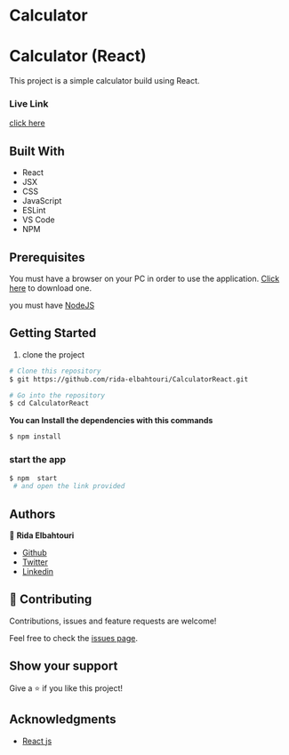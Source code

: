 # Calculator

# Calculator (React)

This project is a simple calculator build using React.

### Live Link

[click here](https://calculatorrida.herokuapp.com/)

## Built With

- React
- JSX
- CSS
- JavaScript
- ESLint
- VS Code
- NPM

## Prerequisites

You must have a browser on your PC in order to use the application. [Click here](https://www.mozilla.org/en-US/firefox/new/) to download one.

you must have [NodeJS](https://nodejs.org/en/)

## Getting Started

1. clone the project

```bash
# Clone this repository
$ git https://github.com/rida-elbahtouri/CalculatorReact.git

# Go into the repository
$ cd CalculatorReact


```

**You can Install the dependencies with this commands**

```bash
$ npm install

```

### start the app

```bash
$ npm  start
 # and open the link provided
```

## Authors

👤 **Rida Elbahtouri**

- [Github](https://github.com/rida-elbahtouri)
- [Twitter](https://twitter.com/RElbahtouri)
- [Linkedin](https://www.linkedin.com/in/rida-elbahtouri/)

## 🤝 Contributing

Contributions, issues and feature requests are welcome!

Feel free to check the <a href="https://github.com/rida-elbahtouri/CalculatorReact/issues" target="_blank">issues page</a>.

## Show your support

Give a ⭐️ if you like this project!

## Acknowledgments

- <a href="https://reactjs.org/" target="_blank">React js</a>

